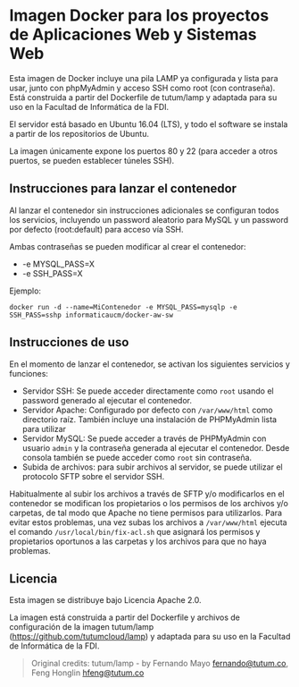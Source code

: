 # Imagen Docker para los proyectos de Aplicaciones Web y Sistemas Web

Esta imagen de Docker incluye una pila LAMP ya configurada y lista para usar, junto con phpMyAdmin y acceso SSH como root (con contraseña). Está construida a partir del Dockerfile de tutum/lamp y adaptada para su uso en la Facultad de Informática de la FDI.

El servidor está basado en Ubuntu 16.04 (LTS), y todo el software se instala a partir de los repositorios de Ubuntu.

La imagen únicamente expone los puertos 80 y 22 (para acceder a otros puertos, se pueden establecer túneles SSH).


## Instrucciones para lanzar el contenedor

Al lanzar el contenedor sin instrucciones adicionales se configuran todos los servicios, incluyendo un password aleatorio para MySQL y un password por defecto (root:default) para acceso vía SSH.

Ambas contraseñas se pueden modificar al crear el contenedor:

* -e MYSQL_PASS=X
* -e SSH_PASS=X

Ejemplo:

```
docker run -d --name=MiContenedor -e MYSQL_PASS=mysqlp -e SSH_PASS=sshp informaticaucm/docker-aw-sw
```

## Instrucciones de uso

En el momento de lanzar el contenedor, se activan los siguientes servicios y funciones:

* Servidor SSH: Se puede acceder directamente como `root` usando el password generado al ejecutar el contenedor.
* Servidor Apache: Configurado por defecto con `/var/www/html` como directorio raíz. También incluye una instalación de PHPMyAdmin lista para utilizar
* Servidor MySQL: Se puede acceder a través de PHPMyAdmin con usuario `admin` y la contraseña generada al ejecutar el contenedor. Desde consola también se puede acceder como `root` sin contraseña.
* Subida de archivos: para subir archivos al servidor, se puede utilizar el protocolo SFTP sobre el servidor SSH.

Habitualmente al subir los archivos a través de SFTP y/o modificarlos en el contenedor se modifican los propietarios o los permisos de los archivos y/o carpetas, de tal modo que Apache no tiene permisos para utilizarlos. Para evitar estos problemas, una vez subas los archivos a `/var/www/html` ejecuta el comando `/usr/local/bin/fix-acl.sh` que asignará los permisos y propietarios oportunos a las carpetas y los archivos para que no haya problemas.

## Licencia

Esta imagen se distribuye bajo Licencia Apache 2.0. 

La imagen está construida a partir del Dockerfile y archivos de configuración de la imagen tutum/lamp (https://github.com/tutumcloud/lamp) y adaptada para su uso en la Facultad de Informática de la FDI.

> Original credits: tutum/lamp - by Fernando Mayo <fernando@tutum.co>, Feng Honglin <hfeng@tutum.co>
